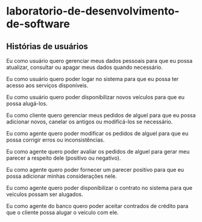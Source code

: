 # laboratorio-de-desenvolvimento-de-software

## Histórias de usuários

Eu como usuário quero gerenciar meus dados pessoais para que eu possa atualizar, consultar ou apagar meus dados quando necessário.

Eu como usuário quero poder logar no sistema para que eu possa ter acesso aos serviços disponíveis.

Eu como usuário quero poder disponibilizar novos veículos para que eu possa alugá-los.

Eu como cliente quero gerenciar meus pedidos de alguel para que eu possa adicionar novos, canelar os antigos ou modificá-los se necessário.

Eu como agente quero poder modificar os pedidos de alguel para que eu possa corrigir erros ou inconsistências.

Eu como agente quero poder avaliar os pedidos de alguel para gerar meu parecer a respeito dele (positivo ou negativo).

Eu como agente quero poder fornecer um parecer positivo para que eu possa adicionar minhas considerações nele.

Eu como agente quero poder disponibilizar o contrato no sistema para que veículos possam ser alugados.

Eu como agente do banco quero poder aceitar contrados de crédito para que o cliente possa alugar o veículo com ele.